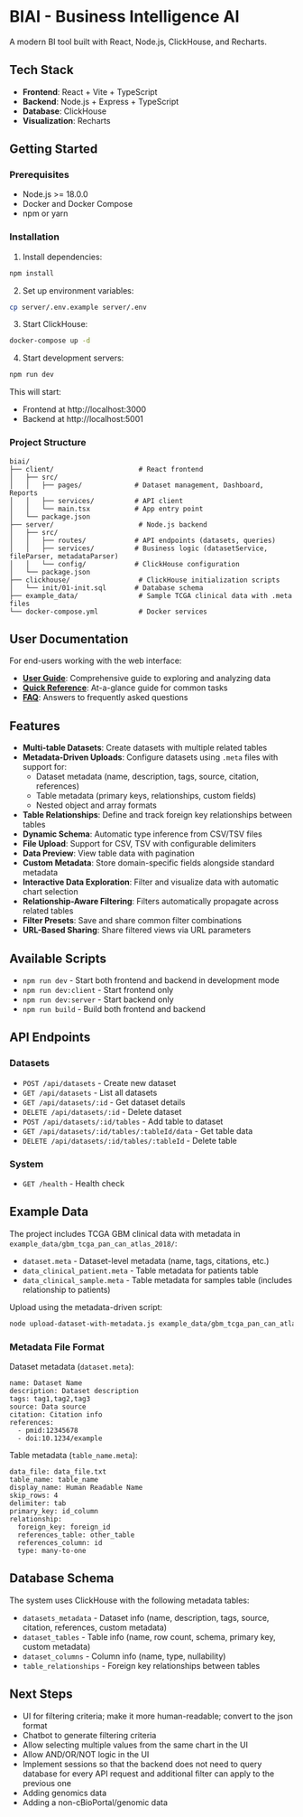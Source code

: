 # BIAI - Business Intelligence AI

A modern BI tool built with React, Node.js, ClickHouse, and Recharts.

## Tech Stack

- **Frontend**: React + Vite + TypeScript
- **Backend**: Node.js + Express + TypeScript
- **Database**: ClickHouse
- **Visualization**: Recharts

## Getting Started

### Prerequisites

- Node.js >= 18.0.0
- Docker and Docker Compose
- npm or yarn

### Installation

1. Install dependencies:
```bash
npm install
```

2. Set up environment variables:
```bash
cp server/.env.example server/.env
```

3. Start ClickHouse:
```bash
docker-compose up -d
```

4. Start development servers:
```bash
npm run dev
```

This will start:
- Frontend at http://localhost:3000
- Backend at http://localhost:5001

### Project Structure

```
biai/
├── client/                     # React frontend
│   ├── src/
│   │   ├── pages/             # Dataset management, Dashboard, Reports
│   │   ├── services/          # API client
│   │   └── main.tsx           # App entry point
│   └── package.json
├── server/                     # Node.js backend
│   ├── src/
│   │   ├── routes/            # API endpoints (datasets, queries)
│   │   ├── services/          # Business logic (datasetService, fileParser, metadataParser)
│   │   └── config/            # ClickHouse configuration
│   └── package.json
├── clickhouse/                 # ClickHouse initialization scripts
│   └── init/01-init.sql       # Database schema
├── example_data/               # Sample TCGA clinical data with .meta files
└── docker-compose.yml          # Docker services
```

## User Documentation

For end-users working with the web interface:

- **[User Guide](docs/USER_GUIDE.md)**: Comprehensive guide to exploring and analyzing data
- **[Quick Reference](docs/QUICK_REFERENCE.md)**: At-a-glance guide for common tasks
- **[FAQ](docs/FAQ.md)**: Answers to frequently asked questions

## Features

- **Multi-table Datasets**: Create datasets with multiple related tables
- **Metadata-Driven Uploads**: Configure datasets using `.meta` files with support for:
  - Dataset metadata (name, description, tags, source, citation, references)
  - Table metadata (primary keys, relationships, custom fields)
  - Nested object and array formats
- **Table Relationships**: Define and track foreign key relationships between tables
- **Dynamic Schema**: Automatic type inference from CSV/TSV files
- **File Upload**: Support for CSV, TSV with configurable delimiters
- **Data Preview**: View table data with pagination
- **Custom Metadata**: Store domain-specific fields alongside standard metadata
- **Interactive Data Exploration**: Filter and visualize data with automatic chart selection
- **Relationship-Aware Filtering**: Filters automatically propagate across related tables
- **Filter Presets**: Save and share common filter combinations
- **URL-Based Sharing**: Share filtered views via URL parameters

## Available Scripts

- `npm run dev` - Start both frontend and backend in development mode
- `npm run dev:client` - Start frontend only
- `npm run dev:server` - Start backend only
- `npm run build` - Build both frontend and backend

## API Endpoints

### Datasets
- `POST /api/datasets` - Create new dataset
- `GET /api/datasets` - List all datasets
- `GET /api/datasets/:id` - Get dataset details
- `DELETE /api/datasets/:id` - Delete dataset
- `POST /api/datasets/:id/tables` - Add table to dataset
- `GET /api/datasets/:id/tables/:tableId/data` - Get table data
- `DELETE /api/datasets/:id/tables/:tableId` - Delete table

### System
- `GET /health` - Health check

## Example Data

The project includes TCGA GBM clinical data with metadata in `example_data/gbm_tcga_pan_can_atlas_2018/`:
- `dataset.meta` - Dataset-level metadata (name, tags, citations, etc.)
- `data_clinical_patient.meta` - Table metadata for patients table
- `data_clinical_sample.meta` - Table metadata for samples table (includes relationship to patients)

Upload using the metadata-driven script:
```bash
node upload-dataset-with-metadata.js example_data/gbm_tcga_pan_can_atlas_2018
```

### Metadata File Format

Dataset metadata (`dataset.meta`):
```
name: Dataset Name
description: Dataset description
tags: tag1,tag2,tag3
source: Data source
citation: Citation info
references:
  - pmid:12345678
  - doi:10.1234/example
```

Table metadata (`table_name.meta`):
```
data_file: data_file.txt
table_name: table_name
display_name: Human Readable Name
skip_rows: 4
delimiter: tab
primary_key: id_column
relationship:
  foreign_key: foreign_id
  references_table: other_table
  references_column: id
  type: many-to-one
```

## Database Schema

The system uses ClickHouse with the following metadata tables:
- `datasets_metadata` - Dataset info (name, description, tags, source, citation, references, custom metadata)
- `dataset_tables` - Table info (name, row count, schema, primary key, custom metadata)
- `dataset_columns` - Column info (name, type, nullability)
- `table_relationships` - Foreign key relationships between tables

## Next Steps

- UI for filtering criteria; make it more human-readable; convert to the json format
- Chatbot to generate filtering criteria
- Allow selecting multiple values from the same chart in the UI
- Allow AND/OR/NOT logic in the UI
- Implement sessions so that the backend does not need to query database for every API request and additional filter can apply to the previous one
- Adding genomics data
- Adding a non-cBioPortal/genomic data

